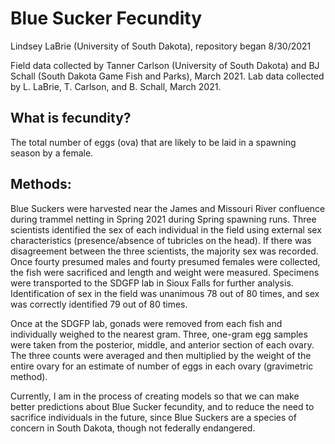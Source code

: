 # Blue Sucker Fecundity 
Lindsey LaBrie (University of South Dakota), repository began 8/30/2021

Field data collected by Tanner Carlson (University of South Dakota) and BJ Schall (South Dakota Game Fish and Parks), March 2021. Lab data collected by L. LaBrie, T. Carlson, and B. Schall, March 2021.

## What is fecundity?
The total number of eggs (ova) that are likely to be laid in a spawning season by a female.

## Methods: 
Blue Suckers were harvested near the James and Missouri River confluence during trammel netting in Spring 2021 during Spring spawning runs. Three scientists identified the sex of each individual in the field using external sex characteristics (presence/absence of tubricles on the head). If there was disagreement between the three scientists, the majority sex was recorded. Once fourty presumed males and fourty presumed females were collected, the fish were sacrificed and length and weight were measured. Specimens were transported to the SDGFP lab in Sioux Falls for further analysis. Identification of sex in the field was unanimous 78 out of 80 times, and sex was correctly identified 79 out of 80 times.

Once at the SDGFP lab, gonads were removed from each fish and individually weighed to the nearest gram. Three, one-gram egg samples were taken from the posterior, middle, and anterior section of each ovary. The three counts were averaged and then multiplied by the weight of the entire ovary for an estimate of number of eggs in each ovary (gravimetric method).

Currently, I am in the process of creating models so that we can make better predictions about Blue Sucker fecundity, and to reduce the need to sacrifice individuals in the future, since Blue Suckers are a species of concern in South Dakota, though not federally endangered.

